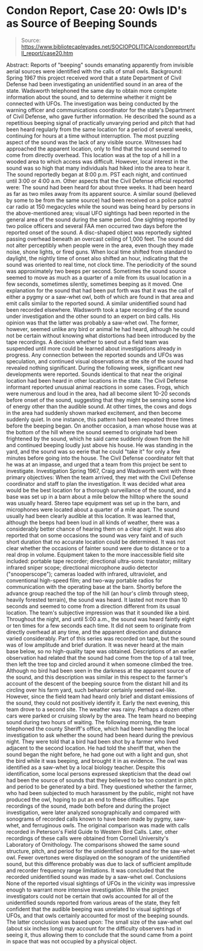 # Condon Report, Case 20: Owls ID's as Source of Beeping Sounds

> Source: https://www.bibliotecapleyades.net/SOCIOPOLITICA/condonreport/full_report/case20.htm

Abstract:
Reports of "beeping" sounds emanating apparently from invisible aerial sources were identified with the calls of small owls.
Background:
Spring 1967 this project received word that a state Department of Civil Defense had been investigating an unidentified sound in an area of the state. Wadsworth telephoned the same day to obtain more complete information about the sound, and to determine whether it might be connected with UFOs.
The investigation was being conducted by the warning officer and communications coordinator for the state's Department of Civil Defense, who gave further information. He described the sound as a repetitious beeping signal of practically unvarying period and pitch that had been heard regularly from the same location for a period of several weeks, continuing for hours at a time without interruption. The most puzzling aspect of the sound was the lack of any visible source. Witnesses had approached the apparent location, only to find that the sound seemed to come from directly overhead. This location was at the top of a hill in a wooded area to which access was difficult. However, local interest in the sound was so high that many individuals had hiked into the area to hear it. The sound reportedly began at 8:00 p.m. PST each night, and continued until 3:00 or 4:00 a.m.
Other aspects that the Civil Defense official reported were: The sound had been heard for about three weeks. It had been heard as far as two miles away from its apparent source. A similar sound (believed by some to be from the same source) had been received on a police patrol car radio at 150 megacycles while the sound was
being heard by persons in the above-mentioned area; visual UFO sightings had been reported in the general area of the sound during the same period. One sighting reported by two police officers and several FAA men occurred two days before the reported onset of the sound. A disc-shaped object was reportedly sighted passing overhead beneath an overcast ceiling of 1,000 feet. The sound did not alter perceptibly when people were in the area, even though they made noise, shone lights, or fired guns. When local time shifted from standard to daylight, the nightly time of onset also shifted an hour, indicating that the sound was oriented to real time, not clock time. The periodicity of the sound was approximately two beeps per second. Sometimes the sound source seemed to move as much as a quarter of a mile from its usual location in a few seconds, sometimes silently, sometimes beeping as it moved. One explanation for the sound that had been put forth was that it was the call of either a pygmy or a saw-whet owl, both of which are found in that area and emit calls similar to the reported sound.
A similar unidentified sound had been recorded elsewhere. Wadsworth took a tape recording of the sound under investigation and the other sound to an expert on bird calls. His opinion was that the latter was probably a saw-whet owl. The former, however, seemed unlike any bird or animal he had heard, although he could not be certain without knowing what distortions had been introduced by the tape recordings.
A decision whether to send out a field team was suspended until more could be learned about investigations already in progress. Any connection between the reported sounds and UFOs was speculation, and continued visual observations at the site of the sound had revealed nothing significant.
During the following week, significant new developments were reported. Sounds identical to that near the original location had been heard in other locations in the state.
The Civil Defense informant reported unusual animal reactions
in some cases. Frogs, which were numerous and loud in the area, had all become silent 10-20 seconds before onset of the sound, suggesting that they might be sensing some kind of energy other than the audible sound. At other times, the cows and dogs in the area had suddenly shown marked excitement, and then become suddenly quiet. In one instance, this pattern had been repeated three times before the beeping began.
On another occasion, a man whose house was at the bottom of the hill where the sound seemed to originate had been frightened by the sound, which he said came suddenly down from the hill and continued beeping loudly just above his house. He was standing in the yard, and the sound was so eerie that he could "take it" for only a few minutes before going into the house.
The Civil Defense coordinator felt that he was at an impasse, and urged that a team from this project be sent to investigate.
Investigation
Spring 1967, Craig and Wadsworth went with three primary objectives:
When the team arrived, they met with the Civil Defense coordinator and staff to plan the investigation. It was decided what area would be the best location for a thorough surveillance of the sound, and a base was set up in a barn about a mile below the hilltop where the sound was usually heard.
Stereo tape equipment was set up in the barn, and microphones were located about a quarter of a mile apart. The sound usually had been clearly audible at this location.
It was learned that, although the beeps had been loud in all kinds of weather, there was a considerably better chance of hearing them on a clear night. It was also reported that on some occasions the sound was very faint and of such short duration that no accurate
location could be determined. It was not clear whether the occasions of fainter sound were due to distance or to a real drop in volume.
Equipment taken to the more inaccessible field site included: portable tape recorder; directional ultra-sonic translator; military infrared sniper scope; directional microphone audio detector ("snooperscope"); cameras loaded with infrared, ultraviolet, and conventional high-speed film; and two-way portable radios for communication with the operating base at the barn.
Shortly before the advance group reached the top of the hill (an hour's climb through steep, heavily forested terrain), the sound was heard. It lasted not more than 10 seconds and seemed to come from a direction different from its usual location. The team's subjective impression was that it sounded like a bird.
Throughout the night, and until 5:00 a.m., the sound was heard faintly eight or ten times for a few seconds each time. It did not seem to originate from directly overhead at any time, and the apparent direction and distance varied considerably. Part of this series was recorded on tape, but the sound was of low amplitude and brief duration. It was never heard at the main base below, so no high-quality tape was obtained.
Descriptions of an earlier observation had related that the sound had come from the top of a tall tree, then left the tree top and circled around it when someone climbed the tree. Although no bird had been seen in the darkness at the apparent source of the sound, and this description was similar in this respect to the farmer's account of the descent of the beeping source from the distant hill and its circling over his farm yard, such behavior certainly seemed owl-like. However, since the field team had heard only brief and distant emissions of the sound, they could not positively identify it.
Early the next evening, this team drove to a second site. The weather was rainy. Perhaps a dozen other cars were parked or cruising slowly by the area. The team heard no beeping sound during two hours of waiting.
The following morning, the team telephoned the county
Sheriff's office, which had been handling the local investigation to ask whether the sound had been heard during the previous night. They were told that a bird had been shot by a farmer who lived adjacent to the second location. He had told the sheriff that, when the sound began the night before, he had gone out with a light and gun, shot the bird while it was beeping, and brought it in as evidence.
The owl was identified as a saw-whet by a local biology teacher. Despite this identification, some local persons expressed skepticism that the dead owl had been the source of sounds that they believed to be too constant in pitch and period to be generated by a bird. They questioned whether the farmer, who had been subjected to much harassment by the public, might not have produced the owl, hoping to put an end to these difficulties.
Tape recordings of the sound, made both before and during the project investigation, were later analyzed sonographically and compared with sonograms of recorded calls known to have been made by pygmy, saw-whet, and ferruginous owls. The original comparison was made with calls recorded in Peterson's Field Guide to Western Bird Calls. Later, other recordings of these calls were obtained from Cornell University's Laboratory of Ornithology. The comparisons showed the same sound structure, pitch, and period for the unidentified sound and for the saw-whet owl. Fewer overtones were displayed on the sonogram of the unidentified sound, but this difference probably was due to lack of sufficient amplitude and recorder frequency range limitations. It was concluded that the recorded unidentified sound was made by a saw-whet owl.
Conclusions
None of the reported visual sightings of UFOs in the vicinity was impressive enough to warrant more intensive investigation. While the project investigators could not be certain that owls accounted for all of the unidentified sounds reported from various areas of the state, they felt confident that the audible beeping was unrelated to visual sightings of UFOs, and that owls certainly accounted for most of the beeping sounds. The latter conclusion was
based upon:
The small size of the saw-whet owl (about six inches long) may account for the difficulty observers had in seeing it, thus allowing them to conclude that the sound came from a point in space that was not occupied by a physical object.
